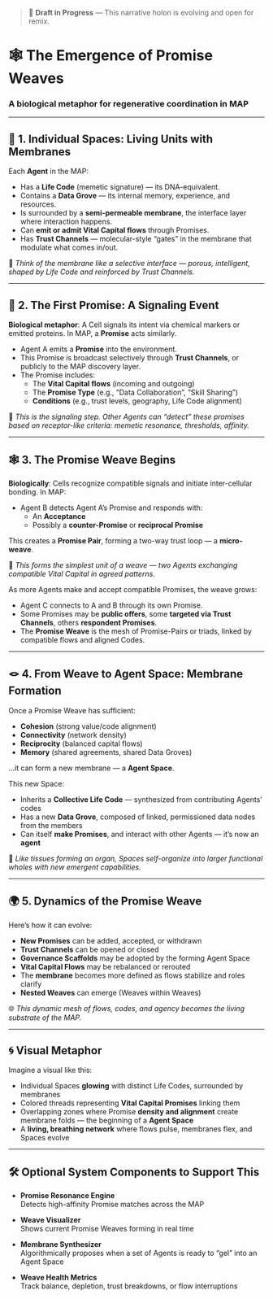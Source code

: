 > 🚧 **Draft in Progress** — This narrative holon is evolving and open for remix.

# 🕸️ The Emergence of Promise Weaves
### A biological metaphor for regenerative coordination in MAP

---

## 🌱 1. Individual Spaces: Living Units with Membranes

Each **Agent** in the MAP:

- Has a **Life Code** (memetic signature) — its DNA-equivalent.
- Contains a **Data Grove** — its internal memory, experience, and resources.
- Is surrounded by a **semi-permeable membrane**, the interface layer where interaction happens.
- Can **emit or admit Vital Capital flows** through Promises.
- Has **Trust Channels** — molecular-style “gates” in the membrane that modulate what comes in/out.

🔬 *Think of the membrane like a selective interface — porous, intelligent, shaped by Life Code and reinforced by Trust Channels.*

---

## 🧬 2. The First Promise: A Signaling Event

**Biological metaphor**: A Cell signals its intent via chemical markers or emitted proteins. In MAP, a **Promise** acts similarly.

- Agent A emits a **Promise** into the environment.
- This Promise is broadcast selectively through **Trust Channels**, or publicly to the MAP discovery layer.
- The Promise includes:
    - The **Vital Capital flows** (incoming and outgoing)
    - The **Promise Type** (e.g., “Data Collaboration”, “Skill Sharing”)
    - **Conditions** (e.g., trust levels, geography, Life Code alignment)

🧪 *This is the signaling step. Other Agents can “detect” these promises based on receptor-like criteria: memetic resonance, thresholds, affinity.*

---

## 🕸 3. The Promise Weave Begins

**Biologically**: Cells recognize compatible signals and initiate inter-cellular bonding. In MAP:

- Agent B detects Agent A’s Promise and responds with:
    - An **Acceptance**
    - Possibly a **counter-Promise** or **reciprocal Promise**

This creates a **Promise Pair**, forming a two-way trust loop — a **micro-weave**.

🔗 *This forms the simplest unit of a weave — two Agents exchanging compatible Vital Capital in agreed patterns.*

As more Agents make and accept compatible Promises, the weave grows:

- Agent C connects to A and B through its own Promise.
- Some Promises may be **public offers**, some **targeted via Trust Channels**, others **respondent Promises**.
- The **Promise Weave** is the mesh of Promise-Pairs or triads, linked by compatible flows and aligned Codes.

---

## 🪢 4. From Weave to Agent Space: Membrane Formation

Once a Promise Weave has sufficient:

- **Cohesion** (strong value/code alignment)
- **Connectivity** (network density)
- **Reciprocity** (balanced capital flows)
- **Memory** (shared agreements, shared Data Groves)

…it can form a new membrane — a **Agent Space**.

This new Space:

- Inherits a **Collective Life Code** — synthesized from contributing Agents’ codes
- Has a new **Data Grove**, composed of linked, permissioned data nodes from the members
- Can itself **make Promises**, and interact with other Agents — it’s now an **agent**

🧫 *Like tissues forming an organ, Spaces self-organize into larger functional wholes with new emergent capabilities.*

---

## 🌍 5. Dynamics of the Promise Weave

Here’s how it can evolve:

- **New Promises** can be added, accepted, or withdrawn
- **Trust Channels** can be opened or closed
- **Governance Scaffolds** may be adopted by the forming Agent Space
- **Vital Capital Flows** may be rebalanced or rerouted
- The **membrane** becomes more defined as flows stabilize and roles clarify
- **Nested Weaves** can emerge (Weaves within Weaves)

🌐 *This dynamic mesh of flows, codes, and agency becomes the living substrate of the MAP.*

---

## 🌀 Visual Metaphor

Imagine a visual like this:

- Individual Spaces **glowing** with distinct Life Codes, surrounded by membranes
- Colored threads representing **Vital Capital Promises** linking them
- Overlapping zones where Promise **density and alignment** create membrane folds — the beginning of a **Agent Space**
- A **living, breathing network** where flows pulse, membranes flex, and Spaces evolve

---

## 🛠 Optional System Components to Support This

- **Promise Resonance Engine**  
  Detects high-affinity Promise matches across the MAP

- **Weave Visualizer**  
  Shows current Promise Weaves forming in real time

- **Membrane Synthesizer**  
  Algorithmically proposes when a set of Agents is ready to “gel” into an Agent Space

- **Weave Health Metrics**  
  Track balance, depletion, trust breakdowns, or flow interruptions